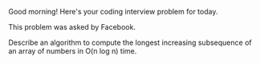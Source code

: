 Good morning! Here's your coding interview problem for today.This problem was asked by Facebook.Describe an algorithm to compute the longest increasing subsequence of an arrayof numbers in O(n log n) time.
